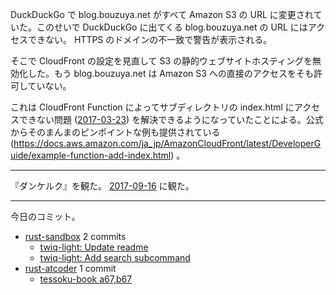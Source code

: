 DuckDuckGo で blog.bouzuya.net がすべて Amazon S3 の URL に変更されていた。このせいで DuckDuckGo に出てくる blog.bouzuya.net の URL にはアクセスできない。 HTTPS のドメインの不一致で警告が表示される。

そこで CloudFront の設定を見直して S3 の静的ウェブサイトホスティングを無効化した。もう blog.bouzuya.net は Amazon S3 への直接のアクセスをそも許可していない。

これは CloudFront Function によってサブディレクトリの index.html にアクセスできない問題 ([2017-03-23]) を解決できるようになっていたことによる。公式からそのまんまのピンポイントな例も提供されている (<https://docs.aws.amazon.com/ja_jp/AmazonCloudFront/latest/DeveloperGuide/example-function-add-index.html>) 。

---

『ダンケルク』を観た。 [2017-09-16] に観た。

---

今日のコミット。

- [rust-sandbox](https://github.com/bouzuya/rust-sandbox) 2 commits
  - [twiq-light: Update readme](https://github.com/bouzuya/rust-sandbox/commit/121c088fdd2d8e00e7b5c3248dc381287a586247)
  - [twiq-light: Add search subcommand](https://github.com/bouzuya/rust-sandbox/commit/ac371087c197adff987e766979ab9b4407447da2)
- [rust-atcoder](https://github.com/bouzuya/rust-atcoder) 1 commit
  - [tessoku-book a67,b67](https://github.com/bouzuya/rust-atcoder/commit/2ad2f8ee874c83c981cedd0e4e1dd7ef5148d489)

[2017-03-23]: https://blog.bouzuya.net/2017/03/23/
[2017-09-16]: https://blog.bouzuya.net/2017/09/16/
